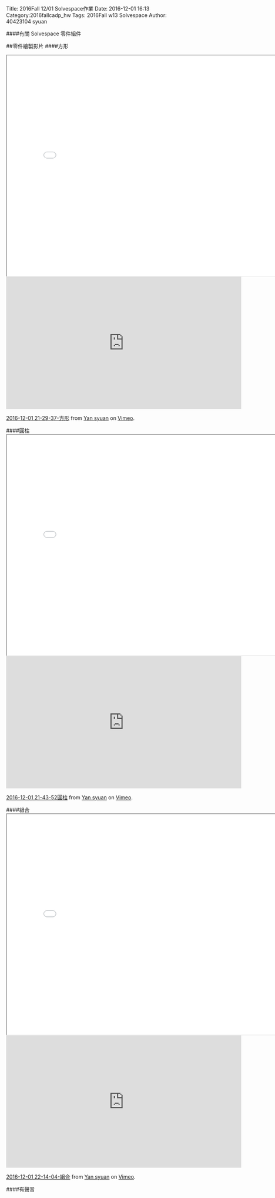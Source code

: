 Title: 2016Fall 12/01 Solvespace作業
Date: 2016-12-01 16:13
Category:2016fallcadp_hw
Tags: 2016Fall w13 Solvespace 
Author: 40423104 syuan

####有關 Solvespace 零件組件
<!-- PELICAN_END_SUMMARY -->

##零件繪製影片
####方形
<iframe src="./../data/threejs/3333.html" width="800" height="600"></iframe>
<iframe src="https://player.vimeo.com/video/193877932" width="640" height="360" frameborder="0" webkitallowfullscreen mozallowfullscreen allowfullscreen></iframe>
<p><a href="https://vimeo.com/193877932">2016-12-01 21-29-37-方形</a> from <a href="https://vimeo.com/user44900188">Yan syuan</a> on <a href="https://vimeo.com">Vimeo</a>.</p>
####圓柱
<iframe src="./../data/threejs/33331.html" width="800" height="600"></iframe>
<iframe src="https://player.vimeo.com/video/193879815" width="640" height="360" frameborder="0" webkitallowfullscreen mozallowfullscreen allowfullscreen></iframe>
<p><a href="https://vimeo.com/193879815">2016-12-01 21-43-52圓柱</a> from <a href="https://vimeo.com/user44900188">Yan syuan</a> on <a href="https://vimeo.com">Vimeo</a>.</p>
####組合
<iframe src="./../data/threejs/all.html" width="800" height="600"></iframe>
<iframe src="https://player.vimeo.com/video/193883398" width="640" height="360" frameborder="0" webkitallowfullscreen mozallowfullscreen allowfullscreen></iframe>
<p><a href="https://vimeo.com/193883398">2016-12-01 22-14-04-組合</a> from <a href="https://vimeo.com/user44900188">Yan syuan</a> on <a href="https://vimeo.com">Vimeo</a>.</p>

####有聲音